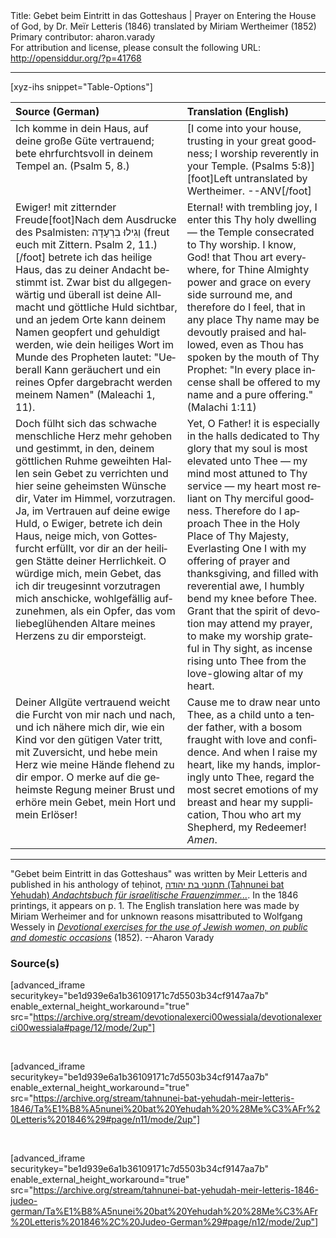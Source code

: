 <html>
<head></head>
<body>
Title: Gebet beim Eintritt in das Gotteshaus | Prayer on Entering the House of God, by Dr. Meïr Letteris (1846) translated by Miriam Wertheimer (1852)<br />
Primary contributor: aharon.varady<br />
For attribution and license, please consult the following URL: <a href="http://opensiddur.org/?p=41768">http://opensiddur.org/?p=41768</a>
<p />
<hr />

[xyz-ihs snippet="Table-Options"]<table style="margin-left: auto; margin-right: auto;" class="draggable">
<thead><tr><th id="x" style="text-align: left;">Source (German)</th><th style="text-align: left;">Translation (English)</th></tr></thead>
<tbody>
<tr><td style="vertical-align:top;">
<div class="german" lang="de">
Ich komme in dein Haus, auf deine große Güte vertrauend; 
bete ehrfurchtsvoll in deinem Tempel an. <span class="citation">(Psalm 5, 8.)</span>
</div></td>

<td style="vertical-align:top;">
<div class="english" lang="en">
[I come into your house, trusting in your great goodness; 
I worship reverently in your Temple. <span class="citation">(Psalms 5:8)</span>][foot]Left untranslated by Wertheimer. --ANV[/foot]
</div></td></tr>


<tr><td style="vertical-align:top;">
<div class="german" lang="de">
Ewiger! mit zitternder Freude[foot]Nach dem Ausdrucke des Psalmisten: <span class="hebrew">וְגִילוּ בִרְעָדָה</span> (freut euch mit Zittern. Psalm 2, 11.)[/foot] betrete ich das heilige Haus, das zu deiner Andacht bestimmt ist. Zwar bist du allgegenwärtig und überall ist deine Allmacht und göttliche Huld sichtbar, und an jedem Orte kann deinem Namen geopfert und gehuldigt werden, wie dein heiliges Wort im Munde des Propheten lautet: "Ueberall Kann geräuchert und ein reines Opfer dargebracht werden meinem Namen" <span class="citation">(Maleachi 1, 11)</span>. 
</div></td>

<td style="vertical-align:top;">
<div class="english" lang="en">
Eternal! with trembling joy, I enter this Thy holy dwelling — the Temple consecrated to Thy worship. I know, God! that Thou art everywhere, for Thine Almighty power and grace on every side surround me, and therefore do I feel, that in any place Thy name may be devoutly praised and hallowed, even as Thou has spoken by the mouth of Thy Prophet: "In every place incense shall be offered to my name and a pure offering." <span class="citation">(Malachi 1:11)</span>
</div></td></tr>


<tr><td style="vertical-align:top;">
<div class="german" lang="de">
Doch fülht sich das schwache menschliche Herz mehr gehoben und gestimmt, in den, deinem göttlichen Ruhme geweihten Hallen sein Gebet zu verrichten und hier seine geheimsten Wünsche dir, Vater im Himmel, vorzutragen. Ja, im Vertrauen auf deine ewige Huld, o Ewiger, betrete ich dein Haus, neige mich, von Gottesfurcht erfüllt, vor dir an der heiligen Stätte deiner Herrlichkeit. O würdige mich, mein Gebet, das ich dir treugesinnt vorzutragen mich anschicke, wohlgefällig aufzunehmen, als ein Opfer, das vom liebeglühenden Altare meines Herzens zu dir emporsteigt.
</div></td>

<td style="vertical-align:top;">
<div class="english" lang="en">
Yet, O Father! it is especially in the halls dedicated to Thy glory that my soul is most elevated unto Thee — my mind most attuned to Thy service — my heart most reliant on Thy merciful goodness. Therefore do I approach Thee in the Holy Place of Thy Majesty, Everlasting One I with my offering of prayer and thanksgiving, and filled with reverential awe, I humbly bend my knee before Thee.  Grant that the spirit of devotion may attend my prayer, to make my worship grateful in Thy sight, as incense rising unto Thee from the love-glowing altar of my heart. 
</div></td></tr>


<tr><td style="vertical-align:top;">
<div class="german" lang="de">
Deiner Allgüte vertrauend weicht die Furcht von mir nach und nach, und ich nähere mich dir, wie ein Kind vor den gütigen Vater tritt, mit Zuversicht, und hebe mein Herz wie meine Hände flehend zu dir empor. O merke auf die geheimste Regung meiner Brust und erhöre mein Gebet, mein Hort und mein Erlöser!
</div></td>

<td style="vertical-align:top;">
<div class="english" lang="en">
Cause me to draw near unto Thee, as a child unto a tender father, with a bosom fraught with love and confidence. And when I raise my heart, like my hands, imploringly unto Thee, regard the most secret emotions of my breast and hear my supplication, Thou who art my Shepherd, my Redeemer! <em>Amen</em>. 
</div></td></tr>
</tbody></table>


<hr />

"Gebet beim Eintritt in das Gotteshaus" was written by Meir Letteris and published in his anthology of teḥinot, <a href="/?p=41412">תחנוני בת יהודה (Taḥnunei bat Yehudah) <em>Andachtsbuch für israelitische Frauenzimmer...</em></a>. In the 1846 printings, it appears on p. 1. The English translation here was made by Miriam Werheimer and for unknown reasons misattributed to Wolfgang Wessely in <em><a href="/?p=41448">Devotional exercises for the use of Jewish women, on public and domestic occasions</a></em> (1852). --Aharon Varady

<h3>Source(s)</h3>

[advanced_iframe securitykey="be1d939e6a1b36109171c7d5503b34cf9147aa7b" enable_external_height_workaround="true" src="https://archive.org/stream/devotionalexerci00wessiala/devotionalexerci00wessiala#page/12/mode/2up"]

&nbsp;

[advanced_iframe securitykey="be1d939e6a1b36109171c7d5503b34cf9147aa7b" enable_external_height_workaround="true" src="https://archive.org/stream/tahnunei-bat-yehudah-meir-letteris-1846/Ta%E1%B8%A5nunei%20bat%20Yehudah%20%28Me%C3%AFr%20Letteris%201846%29#page/n11/mode/2up"]

&nbsp;

[advanced_iframe securitykey="be1d939e6a1b36109171c7d5503b34cf9147aa7b" enable_external_height_workaround="true" src="https://archive.org/stream/tahnunei-bat-yehudah-meir-letteris-1846-judeo-german/Ta%E1%B8%A5nunei%20bat%20Yehudah%20%28Me%C3%AFr%20Letteris%201846%2C%20Judeo-German%29#page/n12/mode/2up"]

&nbsp;
</body>
</html>
